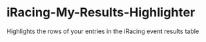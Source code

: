 # iRacing-My-Results-Highlighter
Highlights the rows of your entries in the iRacing event results table
